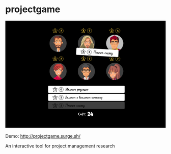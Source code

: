 # projectgame

![Screenshot](screenshot.png?raw=true "Screenshot")

Demo: http://projectgame.surge.sh/

An interactive tool for project management research
